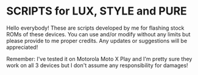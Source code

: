 # SCRIPTS for LUX, STYLE and PURE

Hello everybody! These are scripts developed by me for flashing stock ROMs of these devices.
You can use and/or modify without any limits but please provide to me proper credits.
Any updates or suggestions will be appreciated!

Remember: I've tested it on Motorola Moto X Play and I'm pretty sure they work on all 3 devices but I don't assume any responsibility for damages!
